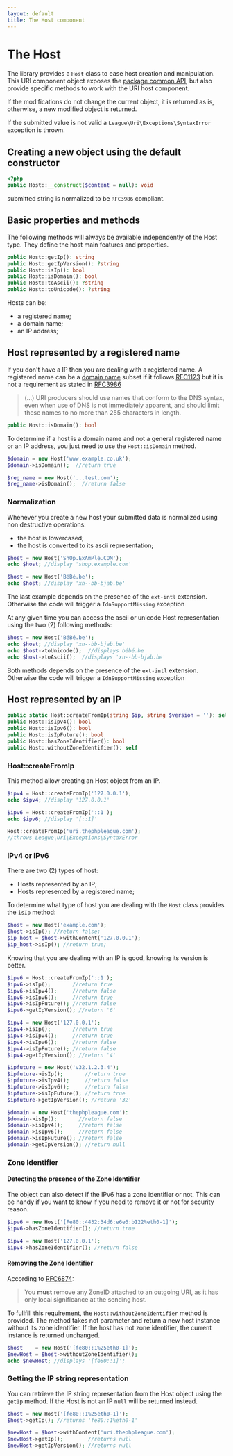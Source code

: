 ```yaml
---
layout: default
title: The Host component
---
```


The Host
=======

The library provides a `Host` class to ease host creation and manipulation. This URI component object exposes the [package common API](/components/2.0/api/), but also provide specific methods to work with the URI host component.

<p class="message-notice">If the modifications do not change the current object, it is returned as is, otherwise, a new modified object is returned.</p>

<p class="message-warning">If the submitted value is not valid a <code>League\Uri\Exceptions\SyntaxError</code> exception is thrown.</p>

## Creating a new object using the default constructor

~~~php
<?php
public Host::__construct($content = null): void
~~~

<p class="message-notice">submitted string is normalized to be <code>RFC3986</code> compliant.</p>

## Basic properties and methods

The following methods will always be available independently of the Host type. They define the host main features and properties.

~~~php
public Host::getIp(): string
public Host::getIpVersion(): ?string
public Host::isIp(): bool
public Host::isDomain(): bool
public Host::toAscii(): ?string
public Host::toUnicode(): ?string
~~~

Hosts can be:
 
- a registered name;
- a domain name;
- an IP address;

## Host represented by a registered name

If you don't have a IP then you are dealing with a registered name. A registered name can be a [domain name](http://tools.ietf.org/html/rfc1034) subset if it follows [RFC1123](http://tools.ietf.org/html/rfc1123#section-2.1) but it is not a requirement as stated in [RFC3986](https://tools.ietf.org/html/rfc3986#section-3.2.2)

> (...) URI producers should use names that conform to the DNS syntax, even when use of DNS is not immediately apparent, and should limit these names to no more than 255 characters in length.

~~~php
public Host::isDomain(): bool
~~~

To determine if a host is a domain name and not a general registered name or an IP address, you just need to use the `Host::isDomain` method.

~~~php
$domain = new Host('www.example.co.uk');
$domain->isDomain();  //return true

$reg_name = new Host('...test.com');
$reg_name->isDomain();  //return false
~~~

### Normalization

Whenever you create a new host your submitted data is normalized using non destructive operations:

- the host is lowercased;
- the host is converted to its ascii representation;

~~~php
$host = new Host('ShOp.ExAmPle.COM');
echo $host; //display 'shop.example.com'

$host = new Host('BéBé.be');
echo $host; //display 'xn--bb-bjab.be'
~~~

<p class="message-warning">The last example depends on the presence of the <code>ext-intl</code> extension. Otherwise the code will trigger a <code>IdnSupportMissing</code> exception</p>

At any given time you can access the ascii or unicode Host representation using the two (2) following methods:

~~~php
$host = new Host('BéBé.be');
echo $host; //display 'xn--bb-bjab.be'
echo $host->toUnicode();  //displays bébé.be
echo $host->toAscii();  //displays 'xn--bb-bjab.be'
~~~

<p class="message-warning">Both methods depends on the presence of the <code>ext-intl</code> extension. Otherwise the code will trigger a <code>IdnSupportMissing</code> exception</p>

## Host represented by an IP

~~~php
public static Host::createFromIp(string $ip, string $version = ''): self
public Host::isIpv4(): bool
public Host::isIpv6(): bool
public Host::isIpFuture(): bool
public Host::hasZoneIdentifier(): bool
public Host::withoutZoneIdentifier(): self
~~~

### Host::createFromIp

This method allow creating an Host object from an IP.

~~~php
$ipv4 = Host::createFromIp('127.0.0.1');
echo $ipv4; //display '127.0.0.1'

$ipv6 = Host::createFromIp('::1');
echo $ipv6; //display '[::1]'

Host::createFromIp('uri.thephpleague.com');
//throws League\Uri\Exceptions\SyntaxError
~~~

### IPv4 or IPv6

There are two (2) types of host:

- Hosts represented by an IP;
- Hosts represented by a registered name;

To determine what type of host you are dealing with the `Host` class provides the `isIp` method:

~~~php
$host = new Host('example.com');
$host->isIp(); //return false;
$ip_host = $host->withContent('127.0.0.1');
$ip_host->isIp(); //return true;
~~~

Knowing that you are dealing with an IP is good, knowing its version is better.

~~~php
$ipv6 = Host::createFromIp('::1');
$ipv6->isIp();       //return true
$ipv6->isIpv4();     //return false
$ipv6->isIpv6();     //return true
$ipv6->isIpFuture(); //return false
$ipv6->getIpVersion(); //return '6'

$ipv4 = new Host('127.0.0.1');
$ipv4->isIp();       //return true
$ipv4->isIpv4();     //return true
$ipv4->isIpv6();     //return false
$ipv4->isIpFuture(); //return false
$ipv4->getIpVersion(); //return '4'

$ipfuture = new Host('v32.1.2.3.4');
$ipfuture->isIp();       //return true
$ipfuture->isIpv4();     //return false
$ipfuture->isIpv6();     //return false
$ipfuture->isIpFuture(); //return true
$ipfuture->getIpVersion(); //return '32'

$domain = new Host('thephpleague.com'):
$domain->isIp();       //return false
$domain->isIpv4();     //return false
$domain->isIpv6();     //return false
$domain->isIpFuture(); //return false
$domain->getIpVersion(); //return null
~~~

### Zone Identifier

#### Detecting the presence of the Zone Identifier

The object can also detect if the IPv6 has a zone identifier or not. This can be handy if you want to know if you need to remove it or not for security reason.

~~~php
$ipv6 = new Host('[Fe80::4432:34d6:e6e6:b122%eth0-1]');
$ipv6->hasZoneIdentifier(); //return true

$ipv4 = new Host('127.0.0.1');
$ipv4->hasZoneIdentifier(); //return false
~~~

#### Removing the Zone Identifier

According to [RFC6874](http://tools.ietf.org/html/rfc6874#section-4):

> You **must** remove any ZoneID attached to an outgoing URI, as it has only local significance at the sending host.

To fullfill this requirement, the `Host::withoutZoneIdentifier` method is provided. The method takes not parameter and return a new host instance without its zone identifier. If the host has not zone identifier, the current instance is returned unchanged.

~~~php
$host    = new Host('[fe80::1%25eth0-1]');
$newHost = $host->withoutZoneIdentifier();
echo $newHost; //displays '[fe80::1]';
~~~

### Getting the IP string representation

You can retrieve the IP string representation from the Host object using the `getIp` method. If the Host is not an IP `null` will be returned instead.

~~~php
$host = new Host('[fe80::1%25eth0-1]');
$host->getIp(); //returns 'fe80::1%eth0-1'

$newHost = $host->withContent('uri.thephpleague.com');
$newHost->getIp();        //returns null
$newHost->getIpVersion(); //returns null
~~~
